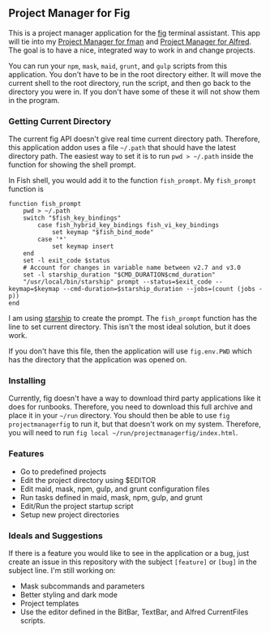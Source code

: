## Project Manager for Fig

This is a project manager application for the [fig](https://docs.withfig.com/) terminal 
assistant. This app will tie into my [Project Manager for fman](https://github.com/raguay/ProjectManager) 
and [Project Manager for Alfred](https://github.com/raguay/MyAlfred/blob/master/Alfred%204/Project%20Manager.alfredworkflow). 
The goal is to have a nice, integrated way to work in and change projects.

You can run your `npm`, `mask`, `maid`, `grunt`, and `gulp` scripts from this application. You don't have 
to be in the root directory either. It will move the current shell to the root directory, 
run the script, and then go back to the directory you were in. If you don't have some of these 
it will not show them in the program.

### Getting Current Directory

The current fig API doesn't give real time current directory path. Therefore, this application 
addon uses a file `~/.path` that should have the latest directory path. The easiest way to set 
it is to run `pwd > ~/.path` inside the function for showing the shell prompt.

In Fish shell, you would add it to the function `fish_prompt`. My `fish_prompt` function is 

```
function fish_prompt
    pwd > ~/.path
    switch "$fish_key_bindings"
        case fish_hybrid_key_bindings fish_vi_key_bindings
            set keymap "$fish_bind_mode"
        case '*'
            set keymap insert
    end
    set -l exit_code $status
    # Account for changes in variable name between v2.7 and v3.0
    set -l starship_duration "$CMD_DURATION$cmd_duration"
    "/usr/local/bin/starship" prompt --status=$exit_code --keymap=$keymap --cmd-duration=$starship_duration --jobs=(count (jobs -p))
end
```

I am using [starship](https://starship.rs/) to create the prompt. The `fish_prompt` function 
has the line to set current directory. This isn't the most ideal solution, but it does work. 

If you don't have this file, then the application will use `fig.env.PWD` which has the 
directory that the application was opened on.

### Installing

Currently, fig doesn't have a way to download third party applications like it does for 
runbooks. Therefore, you need to download this full archive and place it in your `~/run` 
directory. You should then be able to use `fig projectmanagerfig` to run it, but that doesn't 
work on my system. Therefore, you will need to run `fig local ~/run/projectmanagerfig/index.html`.

### Features

- Go to predefined projects
- Edit the project directory using $EDITOR
- Edit maid, mask, npm, gulp, and grunt configuration files
- Run tasks defined in maid, mask, npm, gulp, and grunt
- Edit/Run the project startup script
- Setup new project directories

### Ideals and Suggestions

If there is a feature you would like to see in the application or a bug, just create an issue in this 
repository with the subject `[feature]` or `[bug]` in the subject line. I'm still working on:

- Mask subcommands and parameters
- Better styling and dark mode
- Project templates
- Use the editor defined in the BitBar, TextBar, and Alfred CurrentFiles scripts.

